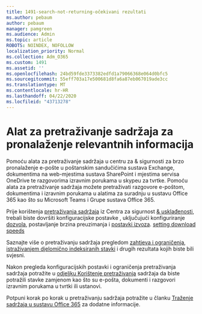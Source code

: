 ```yaml
---
title: 1491-search-not-returning-očekivani rezultati
ms.author: pebaum
author: pebaum
manager: pamgreen
ms.audience: Admin
ms.topic: article
ROBOTS: NOINDEX, NOFOLLOW
localization_priority: Normal
ms.collection: Adm_O365
ms.custom: 1491
ms.assetid: ''
ms.openlocfilehash: 24bd59fde3373382edfd1a79066368e064d0bfc5
ms.sourcegitcommit: 55eff703a17e500681d8fa6a87eb067019ade3cc
ms.translationtype: MT
ms.contentlocale: hr-HR
ms.lasthandoff: 04/22/2020
ms.locfileid: "43713278"
---
```

# <a name="content-search-tool-to-find-relevant-info"></a>Alat za pretraživanje sadržaja za pronalaženje relevantnih informacija

Pomoću alata za pretraživanje sadržaja u centru za & sigurnosti za brzo pronalaženje e-pošte u poštanskim sandučićima sustava Exchange, dokumentima na web-mjestima sustava SharePoint i mjestima servisa OneDrive te razgovorima izravnim porukama u skypeu za tvrtke. Pomoću alata za pretraživanje sadržaja možete pretraživati razgovore e-poštom, dokumentima i izravnim porukama u alatima za suradnju u sustavu Office 365 kao što su Microsoft Teams i Grupe sustava Office 365.


Prije korištenja [pretraživanja sadržaja](https://sip.protection.office.com/contentsearchbeta?ContentOnly=1) iz Centra za sigurnost [& usklađenosti](https://sip.protection.office.com/homepage), trebali biste dovršiti konfiguracijske postavke , uključujući konfiguriranje [dozvola](https://docs.microsoft.com/office365/securitycompliance/permissions-filtering-for-content-search), postavljanje brzina preuzimanja i [postavki izvoza](https://docs.microsoft.com/office365/securitycompliance/disable-reports-when-you-export-content-search-results). [setting download speeds](https://docs.microsoft.com/office365/securitycompliance/increase-download-speeds-when-exporting-ediscovery-results)

Saznajte više o pretraživanju sadržaja pregledom [zahtjeva i ograničenja,](https://docs.microsoft.com/office365/securitycompliance/limits-for-content-search) [istraživanjem djelomično indeksiranih stavki](https://docs.microsoft.com/office365/securitycompliance/investigating-partially-indexed-items-in-ediscovery) i drugih rezultata kojih biste bili svjesni.

Nakon pregleda konfiguracijskih postavki i ograničenja pretraživanja sadržaja potražite u [odjeljku Korištenje pretraživanja</a> sadržaja da biste potražili stavke zamjenom kao što su e-pošta, dokumenti i razgovori izravnim porukama u tvrtki ili ustanovi](https://docs.microsoft.com/office365/securitycompliance/content-search).

Potpuni korak po korak u pretraživanju sadržaja potražite u članku [Traženje sadržaja u sustavu Office 365](https://docs.microsoft.com/office365/securitycompliance/search-for-content) za dodatne informacije.
